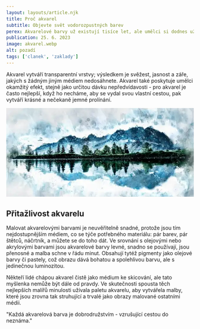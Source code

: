 ```yaml
---
layout: layouts/article.njk
title: Proč akvarel
subtitle: Objevte svět vodorozpustných barev
perex: Akvarelové barvy už existují tisíce let, ale umělci si dodnes užívají experimentování s technikami a odhalují nové způsoby práce s tímto médiem. Postupně objevíte, jak něco tak jednoduchého, jako směs pigmentu a vody, dokáže dát tolik radosti a potěšení ve chvíli, kdy v ruce držíte štětec.
publication: 25. 6. 2023
image: akvarel.webp
alt: pozadí
tags: ['clanek', 'zaklady']
---
```


Akvarel vytváří transparentní vrstvy; výsledkem je svěžest, jasnost a záře, jakých s žádným jiným médiem nedosáhnete. Akvarel také poskytuje umělci okamžitý efekt, stejně jako určitou dávku nepředvídavosti - pro akvarel je často nejlepší, když ho necháme, aby se vydal svou vlastní cestou, pak vytváří krásné a nečekaně jemné prolínání.



<img class="img-md--right" src="/clanky/images/nature.webp" alt="příroda">

## Přitažlivost akvarelu

Malovat akvarelovými barvami je neuvěřitelně snadné, protože jsou tím nejdostupnějším médiem, co se týče potřebného materiálu: pár barev, pár štětců, náčrtník, a můžete se do toho dát. Ve srovnání s olejovými nebo akrylovými barvami jsou akvarelové barvy levné, snadno se používají, jsou přenosné a malba schne v řádu minut. Obsahují tytéž pigmenty jako olejové barvy či pastely, což obrazu dává bohatou a spolehlivou barvu, ale s jedinečnou luminozitou.

<div class="clear-both"></div>

Někteří lidé chápou akvarel čistě jako médium ke skicování, ale tato myšlenka nemůže být dále od pravdy. Ve skutečnosti spousta těch nejlepších malířů minulosti užívala paletu akvarelu, aby vytvářela malby, které jsou zrovna tak struhující a trvalé jako obrazy malované ostatními médii.



"Každá akvarelová barva je dobrodružstvím - vzrušující cestou do neznáma."